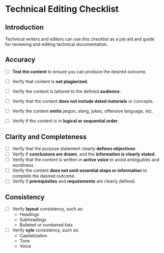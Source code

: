 # Technical Editing Checklist

## Introduction
Technical writers and editors can use this checklist as a job aid and guide for reviewing and editing technical documentation.

## Accuracy
 - [ ] **Test the content** to ensure you can produce the desired outcome.
 - [ ] Verify that content is **not plagiarized**.
 - [ ] Verify the content is tailored to the defined **audience**.
 - [ ] Verify that the content **does not include dated materials** or concepts.
 - [ ] Verify the content **omits** jargon, slang, jokes, offensive language, etc.
 - [ ] Verify if the content is in **logical or sequential order**.


## Clarity and Completeness
 - [ ] Verify that the purpose statement clearly **defines objectives**.
 - [ ] Verify if **conclusions are drawn**, and the **information is clearly stated**.
 - [ ]  Verify that the content is written in **active voice** to avoid ambiguities and wordiness.
 - [ ]  Verify the content **does not omit essential steps or information** to complete the desired outcome.
 - [ ]  Verify if **prerequisites** and **requirements** are clearly defined.

## Consistency
 - [ ] Verify **layout** consistency, such as:
	 - Headings
   	 - Subheadings
   	 - Bulleted or numbered lists
 - [ ] Verify **syle** consistency, such as:
	 - Capitalization
	 - Tone
	 - Voice
